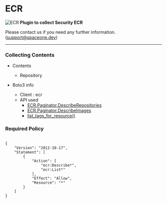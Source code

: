 # ECR

![ECR](https://spaceone-custom-assets.s3.ap-northeast-2.amazonaws.com/console-assets/icons/cloud-services/aws/Amazon-EC2-Container-Registry.svg)
**Plugin to collect Security ECR**

Please contact us if you need any further information. (<support@spaceone.dev>)

---

### Collecting Contents

- Contents
  - Repository
  
- Boto3 info
  - Client : ecr
  - API used
    - [ECR.Paginator.DescribeRepositories](https://boto3.amazonaws.com/v1/documentation/api/latest/reference/services/ecr.html#ECR.Paginator.DescribeRepositories)
    - [ECR.Paginator.DescribeImages](https://boto3.amazonaws.com/v1/documentation/api/latest/reference/services/ecr.html#ECR.Paginator.DescribeImages)
    - [list_tags_for_resource()](https://boto3.amazonaws.com/v1/documentation/api/latest/reference/services/ecr.html#ECR.Client.list_tags_for_resource)
    

### Required Policy
  
<pre>
<code>
{
    "Version": "2012-10-17",
    "Statement": [
        {
            "Action": [
                "ecr:Describe*",
                "ecr:List*"
            ],
            "Effect": "Allow",
            "Resource": "*"
        }
    ]
}
</code>
</pre>